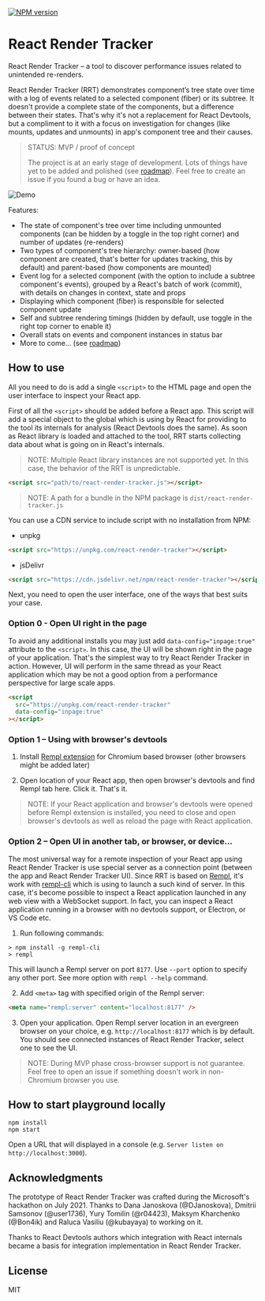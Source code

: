 [![NPM version](https://img.shields.io/npm/v/react-render-tracker.svg)](https://www.npmjs.com/package/react-render-tracker)

# React Render Tracker

React Render Tracker – a tool to discover performance issues related to unintended re-renders.

React Render Tracker (RRT) demonstrates component’s tree state over time with a log of events related to a selected component (fiber) or its subtree. It doesn't provide a complete state of the components, but a difference between their states. That's why it's not a replacement for React Devtools, but a compliment to it with a focus on investigation for changes (like mounts, updates and unmounts) in app's component tree and their causes.

> STATUS: MVP / proof of concept
>
> The project is at an early stage of development. Lots of things have yet to be added and polished (see [roadmap](https://github.com/lahmatiy/react-render-tracker/issues/6)). Feel free to create an issue if you found a bug or have an idea.

![Demo](https://user-images.githubusercontent.com/270491/132439005-2525b8a6-c9f4-4171-b37a-39b0f3ed666c.png)

Features:

- The state of component's tree over time including unmounted components (can be hidden by a toggle in the top right corner) and number of updates (re-renders)
- Two types of component's tree hierarchy: owner-based (how component are created, that's better for updates tracking, this by default) and parent-based (how components are mounted)
- Event log for a selected component (with the option to include a subtree component's events), grouped by a React's batch of work (commit), with details on changes in context, state and props
- Displaying which component (fiber) is responsible for selected component update
- Self and subtree rendering timings (hidden by default, use toggle in the right top corner to enable it)
- Overall stats on events and component instances in status bar
- More to come... (see [roadmap](https://github.com/lahmatiy/react-render-tracker/issues/6))

## How to use

All you need to do is add a single `<script>` to the HTML page and open the user interface to inspect your React app.

First of all the `<script>` should be added before a React app. This script will add a special object to the global which is using by React for providing to the tool its internals for analysis (React Devtools does the same). As soon as React library is loaded and attached to the tool, RRT starts collecting data about what is going on in React's internals.

> NOTE: Multiple React library instances are not supported yet. In this case, the behavior of the RRT is unpredictable.

```html
<script src="path/to/react-render-tracker.js"></script>
```

> NOTE: A path for a bundle in the NPM package is `dist/react-render-tracker.js`

You can use a CDN service to include script with no installation from NPM:

- unpkg

```html
<script src="https://unpkg.com/react-render-tracker"></script>
```

- jsDelivr

```html
<script src="https://cdn.jsdelivr.net/npm/react-render-tracker"></script>
```

Next, you need to open the user interface, one of the ways that best suits your case.

### Option 0 - Open UI right in the page

To avoid any additional installs you may just add `data-config="inpage:true"` attribute to the `<script>`. In this case, the UI will be shown right in the page of your application. That's the simplest way to try React Render Tracker in action. However, UI will perform in the same thread as your React application which may be not a good option from a performance perspective for large scale apps.

```html
<script
  src="https://unpkg.com/react-render-tracker"
  data-config="inpage:true"
></script>
```

### Option 1 – Using with browser's devtools

1. Install [Rempl extension](https://chrome.google.com/webstore/detail/rempl/hcikjlholajopgbgfmmlbmifdfbkijdj) for Chromium based browser (other browsers might be added later)

2. Open location of your React app, then open browser's devtools and find Rempl tab here. Click it. That's it.

> NOTE: If your React application and browser's devtools were opened before Rempl extension is installed, you need to close and open browser's devtools as well as reload the page with React application.

### Option 2 – Open UI in another tab, or browser, or device...

The most universal way for a remote inspection of your React app using React Render Tracker is use special server as a connection point (between the app and React Render Tracker UI). Since RRT is based on [Rempl](https://github.com/rempl/rempl), it's work with [rempl-cli](https://github.com/rempl/rempl-cli) which is using to launch a such kind of server. In this case, it's become possible to inspect a React application launched in any web view with a WebSocket support. In fact, you can inspect a React application running in a browser with no devtools support, or Electron, or VS Code etc.

1. Run following commands:

```
> npm install -g rempl-cli
> rempl
```

This will launch a Rempl server on port `8177`. Use `--port` option to specify any other port. See more option with `rempl --help` command.

2. Add `<meta>` tag with specified origin of the Rempl server:

```html
<meta name="rempl:server" content="localhost:8177" />
```

3. Open your application. Open Rempl server location in an evergreen browser on your choice, e.g. `http://localhost:8177` which is by default. You should see connected instances of React Render Tracker, select one to see the UI.

> NOTE: During MVP phase cross-browser support is not guarantee. Feel free to open an issue if something doesn't work in non-Chromium browser you use.

## How to start playground locally

```
npm install
npm start
```

Open a URL that will displayed in a console (e.g. `Server listen on http://localhost:3000`).

## Acknowledgments

The prototype of React Render Tracker was crafted during the Microsoft's hackathon on July 2021. Thanks to Dana Janoskova (@DJanoskova), Dmitrii Samsonov (@user1736), Yury Tomilin (@r04423), Maksym Kharchenko (@Bon4ik) and Raluca Vasiliu (@kubayaya) to working on it.

Thanks to React Devtools authors which integration with React internals became a basis for integration implementation in React Render Tracker.

## License

MIT
